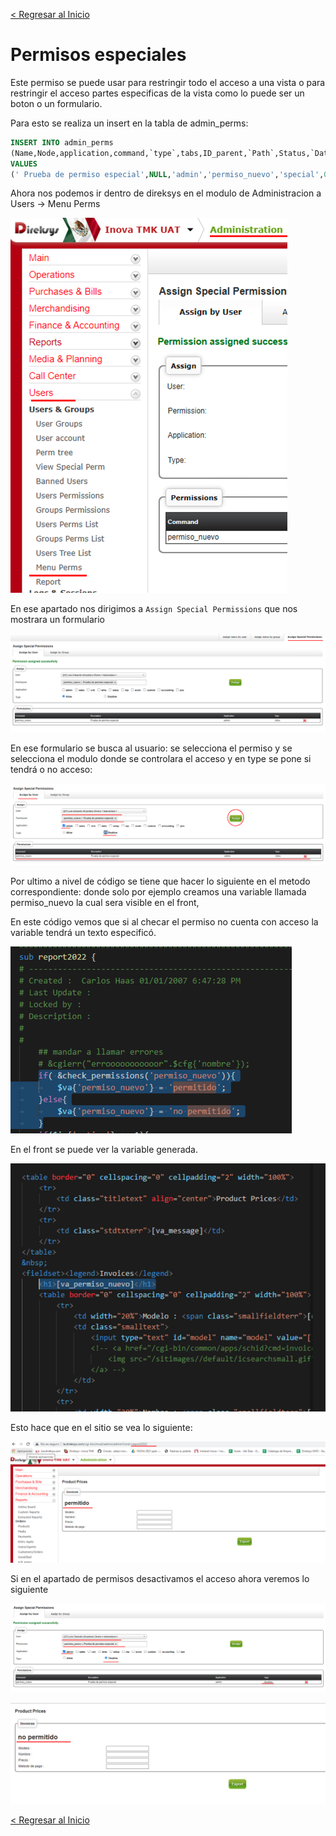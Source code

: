 [< Regresar al Inicio](./index.md)
# Permisos especiales

Este permiso se puede usar para restringir todo el acceso a una vista o para restringir el acceso partes especificas de la vista como lo puede ser un boton o un formulario.

Para esto se realiza un insert en la tabla de admin_perms:

```sql
INSERT INTO admin_perms 
(Name,Node,application,command,`type`,tabs,ID_parent,`Path`,Status,`Date`,`Time`,ID_admin_users) 
VALUES 
(' Prueba de permiso especial',NULL,'admin','permiso_nuevo','special',0,NULL,NULL,'Active','2022-01-10','18:27:00',27);
```
Ahora nos podemos ir dentro de direksys en el modulo de Administracion a  Users → Menu Perms

![Imagen](./images/permisos_especiales/1.png)

En ese apartado nos dirigimos a ``Assign Special Permissions`` que nos mostrara un formulario

![Imagen](./images/permisos_especiales/2.png)

En ese formulario se busca al usuario: se selecciona el permiso y se selecciona el modulo donde se controlara el acceso y en type se pone si tendrá o no acceso:

![Imagen](./images/permisos_especiales/3.png)

Por ultimo a nivel de código se tiene que hacer lo siguiente en el metodo correspondiente: donde solo por ejemplo creamos una variable llamada permiso_nuevo la cual sera visible en el front, 

En este código vemos que si al checar el permiso no cuenta con acceso la variable tendrá un texto especificó.

![Imagen](./images/permisos_especiales/4.png)

En el front se puede ver la variable generada.

![Imagen](./images/permisos_especiales/5.png)

Esto hace que en el sitio se vea lo siguiente:

![Imagen](./images/permisos_especiales/6.png)

Si en el apartado de permisos desactivamos el acceso ahora veremos lo siguiente

![Imagen](./images/permisos_especiales/7.png)

![Imagen](./images/permisos_especiales/8.png)

[< Regresar al Inicio](./index.md)